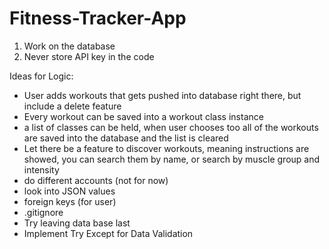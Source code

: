 # Fitness-Tracker-App

1) Work on the database
2) Never store API key in the code

Ideas for Logic:
- User adds workouts that gets pushed into database right there, but include a delete feature
- Every workout can be saved into a workout class instance
- a list of classes can be held, when user chooses too all of the workouts are saved into the database and the list is cleared
- Let there be a feature to discover workouts, meaning instructions are showed, you can search them by name, or search by muscle group and intensity
- do different accounts (not for now)
- look into JSON values
- foreign keys (for user)
- .gitignore
- Try leaving data base last
- Implement Try Except for Data Validation